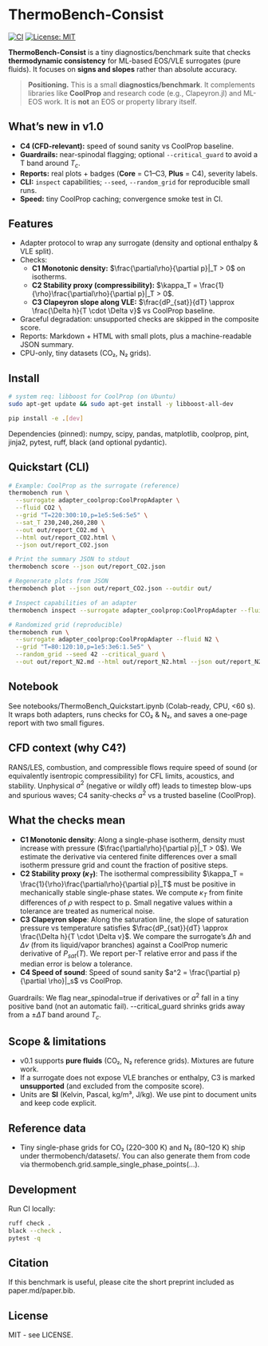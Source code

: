 # ThermoBench-Consist
[![CI](https://img.shields.io/github/actions/workflow/status/yourname/thermobench-consist/ci.yml?branch=main)](./.github/workflows/ci.yml)
[![License: MIT](https://img.shields.io/badge/License-MIT-yellow.svg)](./LICENSE)

**ThermoBench-Consist** is a tiny diagnostics/benchmark suite that checks **thermodynamic consistency** for ML-based EOS/VLE surrogates (pure fluids). It focuses on **signs and slopes** rather than absolute accuracy.

> **Positioning.** This is a small **diagnostics/benchmark**. It complements libraries like **CoolProp** and research code (e.g., Clapeyron.jl) and ML-EOS work. It is **not** an EOS or property library itself.

## What’s new in v1.0
- **C4 (CFD-relevant):** speed of sound sanity vs CoolProp baseline.
- **Guardrails:** near-spinodal flagging; optional `--critical_guard` to avoid a T band around $T_c$.
- **Reports:** real plots + badges (**Core** = C1–C3, **Plus** = C4), severity labels.
- **CLI:** `inspect` capabilities; `--seed`, `--random_grid` for reproducible small runs.
- **Speed:** tiny CoolProp caching; convergence smoke test in CI.

## Features
- Adapter protocol to wrap any surrogate (density and optional enthalpy & VLE split).
- Checks:
  - **C1 Monotonic density:** $\frac{\partial\rho}{\partial p}|_T > 0$ on isotherms.
  - **C2 Stability proxy (compressibility):** $\kappa_T = \frac{1}{\rho}\frac{\partial\rho}{\partial p}|_T > 0$.
  - **C3 Clapeyron slope along VLE:** $\frac{dP_{sat}}{dT} \approx \frac{\Delta h}{T \cdot \Delta v}$ vs CoolProp baseline.
- Graceful degradation: unsupported checks are skipped in the composite score.
- Reports: Markdown + HTML with small plots, plus a machine-readable JSON summary.
- CPU-only, tiny datasets (CO₂, N₂ grids).

## Install
```bash
# system req: libboost for CoolProp (on Ubuntu)
sudo apt-get update && sudo apt-get install -y libboost-all-dev

pip install -e .[dev]
```
Dependencies (pinned): numpy, scipy, pandas, matplotlib, coolprop, pint, jinja2, pytest, ruff, black (and optional pydantic).

## Quickstart (CLI)
```bash
# Example: CoolProp as the surrogate (reference)
thermobench run \
  --surrogate adapter_coolprop:CoolPropAdapter \
  --fluid CO2 \
  --grid "T=220:300:10,p=1e5:5e6:5e5" \
  --sat_T 230,240,260,280 \
  --out out/report_CO2.md \
  --html out/report_CO2.html \
  --json out/report_CO2.json

# Print the summary JSON to stdout
thermobench score --json out/report_CO2.json

# Regenerate plots from JSON
thermobench plot --json out/report_CO2.json --outdir out/

# Inspect capabilities of an adapter
thermobench inspect --surrogate adapter_coolprop:CoolPropAdapter --fluid CO2

# Randomized grid (reproducible)
thermobench run \
  --surrogate adapter_coolprop:CoolPropAdapter --fluid N2 \
  --grid "T=80:120:10,p=1e5:3e6:1.5e5" \
  --random_grid --seed 42 --critical_guard \
  --out out/report_N2.md --html out/report_N2.html --json out/report_N2.json
```

## Notebook
See notebooks/ThermoBench_Quickstart.ipynb (Colab-ready, CPU, <60 s). It wraps both adapters, runs checks for CO₂ & N₂, and saves a one-page report with two small figures.

## CFD context (why C4?)
RANS/LES, combustion, and compressible flows require speed of sound (or equivalently isentropic compressibility) for CFL limits, acoustics, and stability. Unphysical $a^2$ (negative or wildly off) leads to timestep blow-ups and spurious waves; C4 sanity-checks $a^2$ vs a trusted baseline (CoolProp).

## What the checks mean
- **C1 Monotonic density**: Along a single-phase isotherm, density must increase with pressure ($\frac{\partial\rho}{\partial p}|_T > 0$). We estimate the derivative via centered finite differences over a small isotherm pressure grid and count the fraction of positive steps.
- **C2 Stability proxy ($\kappa_T$)**: The isothermal compressibility $\kappa_T = \frac{1}{\rho}\frac{\partial\rho}{\partial p}|_T$ must be positive in mechanically stable single-phase states. We compute $\kappa_T$ from finite differences of $\rho$ with respect to p. Small negative values within a tolerance are treated as numerical noise.
- **C3 Clapeyron slope**: Along the saturation line, the slope of saturation pressure vs temperature satisfies $\frac{dP_{sat}}{dT} \approx \frac{\Delta h}{T \cdot \Delta v}$. We compare the surrogate’s $\Delta h$ and $\Delta v$ (from its liquid/vapor branches) against a CoolProp numeric derivative of $P_{sat}(T)$. We report per-T relative error and pass if the median error is below a tolerance.
- **C4 Speed of sound**: Speed of sound sanity $a^2 = \frac{\partial p}{\partial \rho}|_s$ vs CoolProp.

Guardrails: We flag near_spinodal=true if derivatives or $a^2$ fall in a tiny positive band (not an automatic fail). --critical_guard shrinks grids away from a $\pm\Delta T$ band around $T_c$.

## Scope & limitations
- v0.1 supports **pure fluids** (CO₂, N₂ reference grids). Mixtures are future work.
- If a surrogate does not expose VLE branches or enthalpy, C3 is marked **unsupported** (and excluded from the composite score).
- Units are **SI** (Kelvin, Pascal, kg/m³, J/kg). We use pint to document units and keep code explicit.

## Reference data
- Tiny single-phase grids for CO₂ (220–300 K) and N₂ (80–120 K) ship under thermobench/datasets/. You can also generate them from code via thermobench.grid.sample_single_phase_points(...).

## Development
Run CI locally:
```bash
ruff check .
black --check .
pytest -q
```

## Citation
If this benchmark is useful, please cite the short preprint included as paper.md/paper.bib.

## License
MIT - see LICENSE.